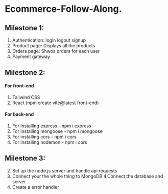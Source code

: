 # Ecommerce-Follow-Along.
## Milestone 1:
1. Authentication: login logout signup
2. Product page: Displays all the products
3. Orders page: Shwos orders for each user
4. Payment gateway

## Milestone 2:
#### For front-end
1. Tailwind CSS
2. React (npm create vite@latest front-end)
#### For back-end
1. For installing express - npm i express
2. For installing mongoose - npm i mongoose
3. For installing cors - npm i cors
4. For installing nodemon - npm i cors

## Milestone 3:
2. Set up the node.js server and handle api requests
3. Connect your the whole thing to MongoDB
4.Connect the database and server
5. Create a error handler 
